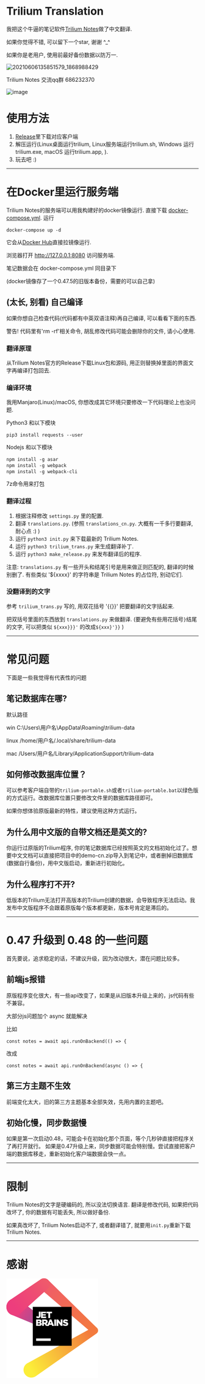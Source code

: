 # Trilium Translation
我把这个牛逼的笔记软件[Trilium Notes](https://github.com/zadam/trilium)做了中文翻译.

如果你觉得不错, 可以留下一个star, 谢谢 ^_^

如果你是老用户, 使用前最好备份数据以防万一.

![20210606135851579_1868988429](https://user-images.githubusercontent.com/6752679/120914251-65009900-c6cf-11eb-9b38-dd9554657372.png)


Trilium Notes 交流qq群 686232370

![image](https://user-images.githubusercontent.com/6752679/125550117-ec2a118c-8628-46e4-99f4-7f7e12ba7ba6.png)


# 使用方法
1. [Release](https://github.com/Nriver/trilium-translation/releases)里下载对应客户端
2. 解压运行(Linux桌面运行trilium, Linux服务端运行trilium.sh, Windows 运行trilium.exe, macOS 运行trilium.app, ).
3. 玩去吧 :)

---
# 在Docker里运行服务端
Trilium Notes的服务端可以用我构建好的docker镜像运行. 直接下载 [docker-compose.yml](https://github.com/Nriver/trilium-translation/blob/main/docker-compose.yml).
运行
```
docker-compose up -d
```

它会从[Docker Hub](https://hub.docker.com/repository/docker/nriver/trilium-cn)直接拉镜像运行.

浏览器打开 http://127.0.0.1:8080 访问服务端.

笔记数据会在 docker-compose.yml 同目录下

(docker镜像存了一个0.47.5的旧版本备份，需要的可以自己拿)

## (太长, 别看) 自己编译
如果你想自己检查代码(代码都有中英双语注释)再自己编译, 可以看看下面的东西.

警告! 代码里有'rm -rf'相关命令, 胡乱修改代码可能会删除你的文件, 请小心使用.

### 翻译原理
从Trilium Notes官方的Release下载Linux包和源码, 用正则替换掉里面的界面文字再编译打包回去.


### 编译环境
我用Manjaro(Linux)/macOS, 你想改成其它环境只要修改一下代码理论上也没问题.

Python3 和以下模块
```
pip3 install requests --user
```

Nodejs 和以下模块
```
npm install -g asar
npm install -g webpack
npm install -g webpack-cli
```

7z命令用来打包

### 翻译过程
1. 根据注释修改 `settings.py` 里的配置.
2. 翻译 `translations.py`. (参照 `translations_cn.py`. 大概有一千多行要翻译, 耐心点 :) )
3. 运行 `python3 init.py` 来下载最新的 Trilium Notes.
4. 运行 `python3 trilium_trans.py` 来生成翻译补丁.
4. 运行 `python3 make_release.py` 来发布翻译后的程序.

注意: `translations.py` 有一些开头和结尾引号是用来做正则匹配的, 翻译的时候别删了. 有些类似 '${xxxx}' 的字符串是 Trilium Notes 的占位符, 别动它们.

### 没翻译到的文字
参考 `trilium_trans.py` 写的, 用双花括号 '{{}}' 把要翻译的文字括起来.

把双括号里面的东西放到 `translations.py` 来做翻译. (要避免有些用花括号`}`结尾的文字, 可以把类似 `${xxx}}}'` 的改成`${xxx}'}}` )

---
# 常见问题
下面是一些我觉得有代表性的问题

## 笔记数据库在哪?
默认路径

win C:\Users\用户名\AppData\Roaming\trilium-data

linux /home/用户名/.local/share/trilium-data

mac /Users/用户名/Library/ApplicationSupport/trilium-data

## 如何修改数据库位置？
可以参考客户端自带的`trilium-portable.sh`或者`trilium-portable.bat`以绿色版的方式运行。改数据库位置只要修改文件里的数据库路径即可。

如果你想体验原版最新的特性，建议使用这种方式运行。

## 为什么用中文版的自带文档还是英文的?
你运行过原版的Trilium程序, 你的笔记数据库已经按照英文的文档初始化过了。想要中文文档可以直接把项目中的demo-cn.zip导入到笔记中，或者删掉旧数据库(数据自行备份)，用中文版启动，重新进行初始化。

## 为什么程序打不开?
低版本的Trilium无法打开高版本的Trilium创建的数据，会导致程序无法启动。我发布中文版程序不会跟着原版每个版本都更新，版本号肯定是滞后的。

---
# 0.47 升级到 0.48 的一些问题
首先要说，追求稳定的话，不建议升级，因为改动很大，潜在问题比较多。

## 前端js报错
原版程序变化很大，有一些api改变了，如果是从旧版本升级上来的，js代码有些不兼容。

大部分js问题加个 async 就能解决

比如
```
const notes = await api.runOnBackend(() => {
```
改成
```
const notes = await api.runOnBackend(async () => {
```

## 第三方主题不生效
前端变化太大，旧的第三方主题基本全部失效，先用内置的主题吧。

## 初始化慢，同步数据慢
如果是第一次启动0.48，可能会卡在初始化那个页面，等个几秒钟直接把程序关了再打开就行。
如果是0.47升级上来，同步数据可能会特别慢。尝试直接把客户端的数据库移走，重新初始化客户端数据会快一点。


---
# 限制
Trilium Notes的文字是硬编码的, 所以没法切换语言.
翻译是修改代码, 如果把代码改坏了, 你的数据有可能丢失, 所以做好备份.

如果真改坏了, Trilium Notes启动不了, 或者翻译错了, 就要用`init.py`重新下载Trilium Notes.

---
# 感谢

[![Jetbrains](docs/jetbrains.svg)](https://jb.gg/OpenSource)
